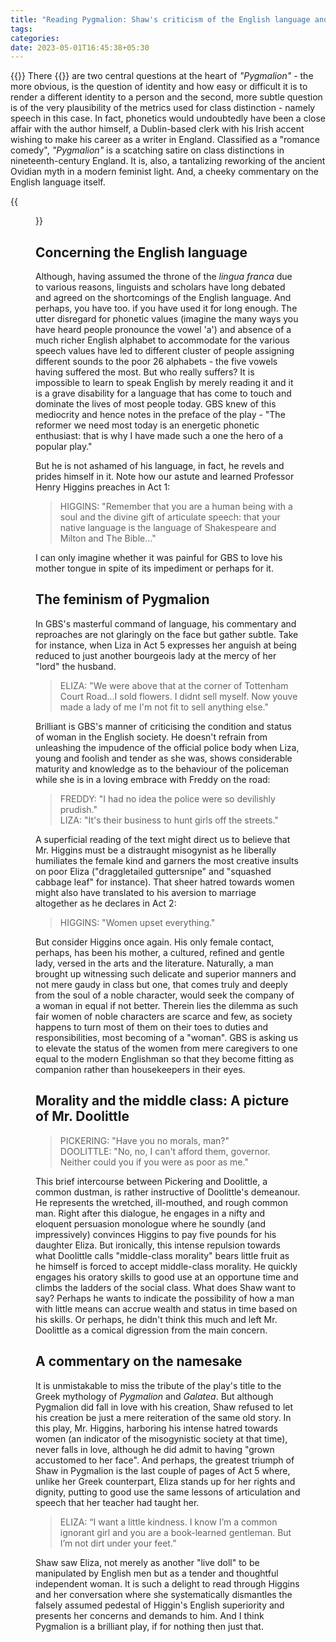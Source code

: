 ```yaml
---
title: "Reading Pygmalion: Shaw's criticism of the English language and society"
tags:
categories: 
date: 2023-05-01T16:45:38+05:30
---
```


{{<dropcap>}} There {{</dropcap>}} are two central questions at the heart of _"Pygmalion"_ - the more obvious, is the question of identity and how easy or difficult it is to render a different identity to a person and the second, more subtle question is of the very plausibility of the metrics used for class distinction - namely speech in this case. In fact, phonetics would undoubtedly have been a close affair with the author himself, a Dublin-based clerk with his Irish accent wishing to make his career as a writer in England. Classified as a "romance comedy", _"Pygmalion"_ is a scatching satire on class distinctions in nineteenth-century England. It is, also, a tantalizing reworking of the ancient Ovidian myth in a modern feminist light. And, a cheeky commentary on the English language itself.      

{{<figure src="/img/pygmalion/0.jpg" caption="Rex Harrison as Henry Higgins and Audrey Hepburn as Eliza Doolittle in _My Fair Lady_ (1964)">}}

## Concerning the English language   

Although, having assumed the throne of the _lingua franca_ due to various reasons, linguists and scholars have long debated and agreed on the shortcomings of the English language. And perhaps, you have too. if you have used it for long enough. The utter disregard for phonetic values (imagine the many ways you have heard people pronounce the vowel 'a') and absence of a much richer English alphabet to accommodate for the various speech values have led to different cluster of people assigning different sounds to the poor 26 alphabets - the five vowels having suffered the most. But who really suffers? It is impossible to learn to speak English by merely reading it and it is a grave disability for a language that has come to touch and dominate the lives of most people today. GBS knew of this mediocrity and hence notes in the preface of the play - "The reformer we need most today is an energetic phonetic enthusiast: that is why I have made such a one the hero of a popular play."   

But he is not ashamed of his language, in fact, he revels and prides himself in it. Note how our astute and learned Professor Henry Higgins preaches in Act 1:    

> HIGGINS: "Remember that you are a human being with a soul and the divine gift of articulate speech: that your native language is the language of Shakespeare and Milton and The Bible..."    

I can only imagine whether it was painful for GBS to love his mother tongue in spite of its impediment or perhaps for it.    

## The feminism of Pygmalion   

In GBS's masterful command of language, his commentary and reproaches are not glaringly on the face but gather subtle. Take for instance, when Liza in Act 5 expresses her anguish at being reduced to just another bourgeois lady at the mercy of her "lord" the husband. 

> ELIZA: "We were above that at the corner of Tottenham Court Road...I sold flowers. I didnt sell myself. Now youve made a lady of me I'm not fit to sell anything else."

Brilliant is GBS's manner of criticising the condition and status of woman in the English society. He doesn't refrain from unleashing the impudence of the official police body when Liza, young and foolish and tender as she was, shows considerable maturity and knowledge as to the behaviour of the policeman while she is in a loving embrace with Freddy on the road:

> FREDDY: "I had no idea the police were so devilishly prudish."   
> LIZA: "It's their business to hunt girls off the streets."  

A superficial reading of the text might direct us to believe that Mr. Higgins must be a distraught misogynist as he liberally humiliates the female kind and garners the most creative insults on poor Eliza ("draggletailed guttersnipe" and "squashed cabbage leaf" for instance). That sheer hatred towards women might also have translated to his aversion to marriage altogether as he declares in Act 2:    

> HIGGINS: "Women upset everything."    

But consider Higgins once again. His only female contact, perhaps, has been his mother, a cultured, refined and gentle lady, versed in the arts and the literature. Naturally, a man brought up witnessing such delicate and superior manners and not mere gaudy in class but one, that comes truly and deeply from the soul of a noble character, would seek the company of a woman in equal if not better. Therein lies the dilemma as such fair women of noble characters are scarce and few, as society happens to turn most of them on their toes to duties and responsibilities, most becoming of a "woman". GBS is asking us to elevate the status of the women from mere caregivers to one equal to the modern Englishman so that they become fitting as companion rather than housekeepers in their eyes.   

## Morality and the middle class: A picture of Mr. Doolittle    

> PICKERING: "Have you no morals, man?"    
> DOOLITTLE: "No, no, I can't afford them, governor. Neither could you if you were as poor as me."   

This brief intercourse between Pickering and Doolittle, a common dustman, is rather instructive of Doolittle's demeanour. He represents the wretched, ill-mouthed, and rough common man. Right after this dialogue, he engages in a nifty and eloquent persuasion monologue where he soundly (and impressively) convinces Higgins to pay five pounds for his daughter Eliza. But ironically, this intense repulsion towards what Doolittle calls "middle-class morality" bears little fruit as he himself is forced to accept middle-class morality. He quickly engages his oratory skills to good use at an opportune time and climbs the ladders of the social class. What does Shaw want to say? Perhaps he wants to indicate the possibility of how a man with little means can accrue wealth and status in time based on his skills. Or perhaps, he didn't think this much and left Mr. Doolittle as a comical digression from the main concern.   

## A commentary on the namesake   

It is unmistakable to miss the tribute of the play's title to the Greek mythology of _Pygmalion_ and _Galatea_. But although Pygmalion did fall in love with his creation, Shaw refused to let his creation be just a mere reiteration of the same old story. In this play, Mr. Higgins, harboring his intense hatred towards women (an indicator of the misogynistic society at that time), never falls in love, although he did admit to having "grown accustomed to her face". And perhaps, the greatest triumph of Shaw in Pygmalion is the last couple of pages of Act 5 where, unlike her Greek counterpart, Eliza stands up for her rights and dignity, putting to good use the same lessons of articulation and speech that her teacher had taught her. 

> ELIZA: “I want a little kindness. I know I’m a common ignorant girl and you are a book-learned gentleman. But I’m not dirt under your feet.” 

Shaw saw Eliza, not merely as another "live doll" to be manipulated by English men but as a tender and thoughtful independent woman. It is such a delight to read through Higgins and her conversation where she systematically dismantles the falsely assumed pedestal of Higgin's English superiority and presents her concerns and demands to him. And I think Pygmalion is a brilliant play, if for nothing then just that.   


